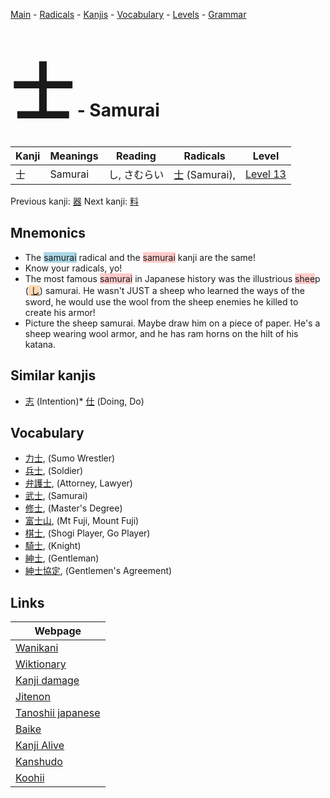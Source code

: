 <style> bigfont {font-size: 100px}</style>
[Main](../index.md) -
[Radicals](../radicals.md) -
[Kanjis](../kanjis.md) -
[Vocabulary](../vocabulary.md) -
[Levels](../levels.md) -
[Grammar](../grammar.md)
# <bigfont> 士</bigfont> - Samurai 

| Kanji | Meanings | Reading | Radicals | Level |
| --- | --- | --- | --- | --- |
| 士 | Samurai | し, さむらい | [士](../radicals/士.md) (Samurai),  | [Level 13](../levels/wk_level13.md) |

Previous kanji: [器](器.md) Next kanji: [料](料.md) 

## Mnemonics
 * The <span style="background-color:#ADD8E6"> samurai</span> radical and the <span style="background-color:#ffcccb"> samurai</span> kanji are the same!
* Know your radicals, yo!
* The most famous <span style="background-color:#ffcccb"> samurai</span> in Japanese history was the illustrious <span style="background-color:#ffcccb"> shee</span>p (<span style="background-color:#fed8b1"> [し](https://jisho.org/search/し)</span>) samurai. He wasn't JUST a sheep who learned the ways of the sword, he would use the wool from the sheep enemies he killed to create his armor!
* Picture the sheep samurai. Maybe draw him on a piece of paper. He's a sheep wearing wool armor, and he has ram horns on the hilt of his katana.


## Similar kanjis
 * [志](志.md) (Intention)* [仕](仕.md) (Doing, Do)


## Vocabulary
 * [力士](../vocabulary/士.md), (Sumo Wrestler)
* [兵士](../vocabulary/士.md), (Soldier)
* [弁護士](../vocabulary/士.md), (Attorney, Lawyer)
* [武士](../vocabulary/士.md), (Samurai)
* [修士](../vocabulary/士.md), (Master's Degree)
* [富士山](../vocabulary/士.md), (Mt Fuji, Mount Fuji)
* [棋士](../vocabulary/士.md), (Shogi Player, Go Player)
* [騎士](../vocabulary/士.md), (Knight)
* [紳士](../vocabulary/士.md), (Gentleman)
* [紳士協定](../vocabulary/士.md), (Gentlemen's Agreement)



## Links 

| Webpage |
| --- |
| [Wanikani          ](https://www.wanikani.com/kanji/士) |
| [Wiktionary        ](https://en.wiktionary.org/wiki/士) |
| [Kanji damage      ](http://www.kanjidamage.com/kanji/search?utf8=✓&q=士) |
| [Jitenon           ](https://jitenon.com/kanji/士) |
| [Tanoshii japanese ](https://www.tanoshiijapanese.com/dictionary/kanji.cfm?k=士) |
| [Baike             ](https://baike.baidu.com/item/士) |
| [Kanji Alive       ](https://app.kanjialive.com/士) |
| [Kanshudo          ](https://www.kanshudo.com/searchmn?q=士) |
| [Koohii            ](https://kanji.koohii.com/study/kanji/士) |
